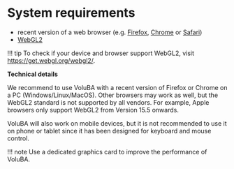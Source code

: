 # System requirements


- recent version of a web browser (e.g. [Firefox](https://mozilla.org/en/firefox/new/), [Chrome](https://google.com/intl/en/chrome/) or [Safari](https://www.apple.com/de/safari/))
- [WebGL2](https://www.khronos.org/webgl/)

!!! tip
    To check if your device and browser support WebGL2, visit <https://get.webgl.org/webgl2/>.

**Technical details**

We recommend to use VoluBA with a recent version of Firefox or Chrome on a PC (Windows/Linux/MacOS). 
Other browsers may work as well, but the WebGL2 standard is not supported by all vendors. For example, Apple browsers only support WebGL2 from Version 15.5 onwards.

VoluBA will also work on mobile devices, but it is not recommended to use it on phone or tablet since it has been designed for keyboard and mouse control.

!!! note
    Use a dedicated graphics card to improve the performance of VoluBA.